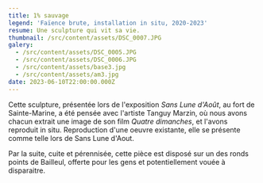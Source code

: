 ```yaml
---
title: 1% sauvage
legend: 'Faïence brute, installation in situ, 2020-2023'
resume: Une sculpture qui vit sa vie.
thumbnail: /src/content/assets/DSC_0007.JPG
galery:
  - /src/content/assets/DSC_0005.JPG
  - /src/content/assets/DSC_0006.JPG
  - /src/content/assets/base3.jpg
  - /src/content/assets/am3.jpg
date: 2023-06-10T22:00:00.000Z
---
```


Cette sculpture, présentée lors de l'exposition *Sans Lune d'Août*, au fort de Sainte-Marine, a été pensée avec l'artiste Tanguy Marzin, où nous avons chacun extrait une image de son film *Quatre dimanches*, et l'avons reproduit in situ. Reproduction d'une oeuvre existante, elle se présente comme telle lors de Sans Lune d'Aout.

P﻿ar la suite, cuite et pérennisée, cette pièce est disposé sur un des ronds points de Bailleul, offerte pour les gens et potentiellement vouée à disparaitre.
